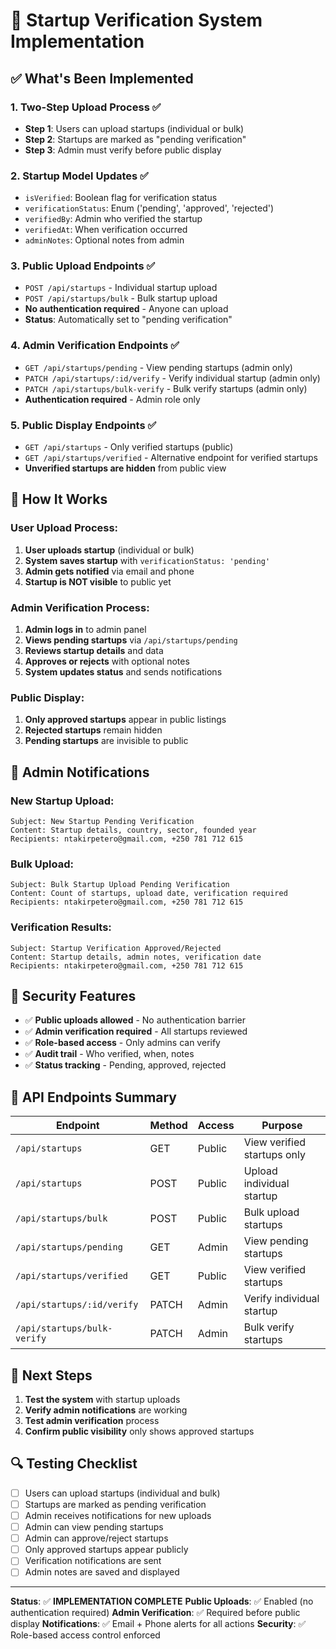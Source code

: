 # 🚀 Startup Verification System Implementation

## ✅ **What's Been Implemented**

### 1. **Two-Step Upload Process** ✅
- **Step 1**: Users can upload startups (individual or bulk)
- **Step 2**: Startups are marked as "pending verification"
- **Step 3**: Admin must verify before public display

### 2. **Startup Model Updates** ✅
- `isVerified`: Boolean flag for verification status
- `verificationStatus`: Enum ('pending', 'approved', 'rejected')
- `verifiedBy`: Admin who verified the startup
- `verifiedAt`: When verification occurred
- `adminNotes`: Optional notes from admin

### 3. **Public Upload Endpoints** ✅
- `POST /api/startups` - Individual startup upload
- `POST /api/startups/bulk` - Bulk startup upload
- **No authentication required** - Anyone can upload
- **Status**: Automatically set to "pending verification"

### 4. **Admin Verification Endpoints** ✅
- `GET /api/startups/pending` - View pending startups (admin only)
- `PATCH /api/startups/:id/verify` - Verify individual startup (admin only)
- `PATCH /api/startups/bulk-verify` - Bulk verify startups (admin only)
- **Authentication required** - Admin role only

### 5. **Public Display Endpoints** ✅
- `GET /api/startups` - Only verified startups (public)
- `GET /api/startups/verified` - Alternative endpoint for verified startups
- **Unverified startups are hidden** from public view

## 🔄 **How It Works**

### **User Upload Process:**
1. **User uploads startup** (individual or bulk)
2. **System saves startup** with `verificationStatus: 'pending'`
3. **Admin gets notified** via email and phone
4. **Startup is NOT visible** to public yet

### **Admin Verification Process:**
1. **Admin logs in** to admin panel
2. **Views pending startups** via `/api/startups/pending`
3. **Reviews startup details** and data
4. **Approves or rejects** with optional notes
5. **System updates status** and sends notifications

### **Public Display:**
1. **Only approved startups** appear in public listings
2. **Rejected startups** remain hidden
3. **Pending startups** are invisible to public

## 📧 **Admin Notifications**

### **New Startup Upload:**
```
Subject: New Startup Pending Verification
Content: Startup details, country, sector, founded year
Recipients: ntakirpetero@gmail.com, +250 781 712 615
```

### **Bulk Upload:**
```
Subject: Bulk Startup Upload Pending Verification
Content: Count of startups, upload date, verification required
Recipients: ntakirpetero@gmail.com, +250 781 712 615
```

### **Verification Results:**
```
Subject: Startup Verification Approved/Rejected
Content: Startup details, admin notes, verification date
Recipients: ntakirpetero@gmail.com, +250 781 712 615
```

## 🔐 **Security Features**

- ✅ **Public uploads allowed** - No authentication barrier
- ✅ **Admin verification required** - All startups reviewed
- ✅ **Role-based access** - Only admins can verify
- ✅ **Audit trail** - Who verified, when, notes
- ✅ **Status tracking** - Pending, approved, rejected

## 🎯 **API Endpoints Summary**

| Endpoint | Method | Access | Purpose |
|----------|--------|--------|---------|
| `/api/startups` | GET | Public | View verified startups only |
| `/api/startups` | POST | Public | Upload individual startup |
| `/api/startups/bulk` | POST | Public | Bulk upload startups |
| `/api/startups/pending` | GET | Admin | View pending startups |
| `/api/startups/verified` | GET | Public | View verified startups |
| `/api/startups/:id/verify` | PATCH | Admin | Verify individual startup |
| `/api/startups/bulk-verify` | PATCH | Admin | Bulk verify startups |

## 🚀 **Next Steps**

1. **Test the system** with startup uploads
2. **Verify admin notifications** are working
3. **Test admin verification** process
4. **Confirm public visibility** only shows approved startups

## 🔍 **Testing Checklist**

- [ ] Users can upload startups (individual and bulk)
- [ ] Startups are marked as pending verification
- [ ] Admin receives notifications for new uploads
- [ ] Admin can view pending startups
- [ ] Admin can approve/reject startups
- [ ] Only approved startups appear publicly
- [ ] Verification notifications are sent
- [ ] Admin notes are saved and displayed

---

**Status**: ✅ **IMPLEMENTATION COMPLETE**
**Public Uploads**: ✅ Enabled (no authentication required)
**Admin Verification**: ✅ Required before public display
**Notifications**: ✅ Email + Phone alerts for all actions
**Security**: ✅ Role-based access control enforced
